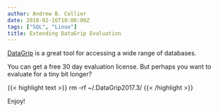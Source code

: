 ```yaml
---
author: Andrew B. Collier
date: 2018-02-16T10:00:00Z
tags: ["SQL", "Linux"]
title: Extending DataGrip Evaluation
---
```


[DataGrip](https://www.jetbrains.com/datagrip/) is a great tool for accessing a wide range of databases.

You can get a free 30 day evaluation license. But perhaps you want to evaluate for a tiny bit longer?

<!--more-->

{{< highlight text >}}
rm -rf ~/.DataGrip2017.3/
{{< /highlight >}}

Enjoy!